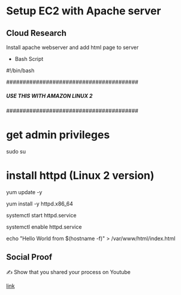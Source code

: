 <!-- This is a template you can use for quick progress days. It removes a lot of the steps we encourage you to share in the longer template 000-DAY-ARTICLE-LONG-TEMPLATE.MD-->

# Setup EC2 with Apache server

## Cloud Research

Install apache webserver and add html page to server

-  Bash Script

#!/bin/bash

########################################
##### USE THIS WITH AMAZON LINUX 2 #####
########################################

# get admin privileges
sudo su

# install httpd (Linux 2 version)
yum update -y

yum install -y httpd.x86_64

systemctl start httpd.service

systemctl enable httpd.service

echo "Hello World from $(hostname -f)" > /var/www/html/index.html

## Social Proof

✍️ Show that you shared your process on Youtube

[link](link)
